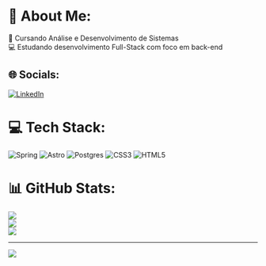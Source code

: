 # 💫 About Me:
📕 Cursando Análise e Desenvolvimento de Sistemas <br>💻 Estudando desenvolvimento Full-Stack com foco em back-end<br>


## 🌐 Socials:
[![LinkedIn](https://img.shields.io/badge/LinkedIn-%230077B5.svg?logo=linkedin&logoColor=white)](https://linkedin.com/in/www.linkedin.com/in/carlos-eduardo-alves-duarte-008826309) 

# 💻 Tech Stack:
![Spring](https://img.shields.io/badge/spring-%236DB33F.svg?style=for-the-badge&logo=spring&logoColor=white) ![Astro](https://img.shields.io/badge/svelte-%23f1413d.svg?style=for-the-badge&logo=astro&logoColor=white) ![Postgres](https://img.shields.io/badge/postgres-%23316192.svg?style=for-the-badge&logo=postgresql&logoColor=white) ![CSS3](https://img.shields.io/badge/css3-%231572B6.svg?style=for-the-badge&logo=css3&logoColor=white) ![HTML5](https://img.shields.io/badge/html5-%23E34F26.svg?style=for-the-badge&logo=html5&logoColor=white)
# 📊 GitHub Stats:
![](https://github-readme-stats.vercel.app/api?username=carlosEA28&theme=dark&hide_border=false&include_all_commits=true&count_private=false)<br/>
![](https://github-readme-streak-stats.herokuapp.com/?user=carlosEA28&theme=dark&hide_border=false)<br/>
![](https://github-readme-stats.vercel.app/api/top-langs/?username=carlosEA28&theme=dark&hide_border=false&include_all_commits=true&count_private=false&layout=compact)

---
[![](https://visitcount.itsvg.in/api?id=carlosEA28&icon=0&color=0)](https://visitcount.itsvg.in)

<!-- Proudly created with GPRM ( https://gprm.itsvg.in ) -->
